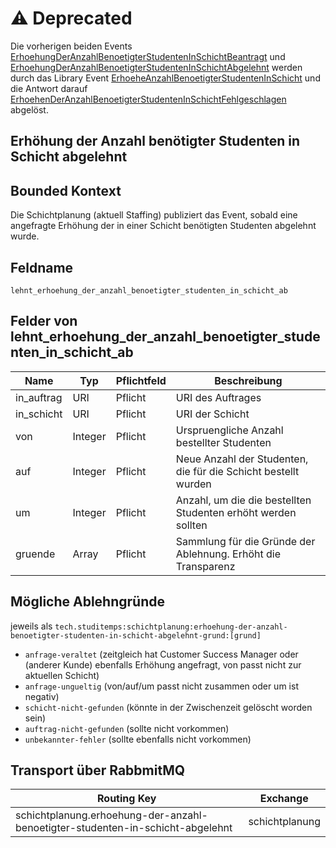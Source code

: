# ⚠️ Deprecated

Die vorherigen beiden Events [ErhoehungDerAnzahlBenoetigterStudentenInSchichtBeantragt](../../../schichtbestellung/events/erhoehung-der-anzahl-benoetigter-studenten-in-schicht-beantragt/README.md) und [ErhoehungDerAnzahlBenoetigterStudentenInSchichtAbgelehnt](README.md) werden durch das Library Event [ErhoeheAnzahlBenoetigterStudentenInSchicht](../erhoehe-anzahl-benoetigter-studenten-in-schicht/README.md) und die Antwort darauf [ErhoehenDerAnzahlBenoetigterStudentenInSchichtFehlgeschlagen](../erhoehen-der-anzahl-benoetigter-studenten-in-schicht-fehlgeschlagen/README.md) abgelöst.

## Erhöhung der Anzahl benötigter Studenten in Schicht abgelehnt

## Bounded Kontext

Die Schichtplanung (aktuell Staffing) publiziert das Event, sobald eine angefragte Erhöhung der in einer Schicht benötigten Studenten abgelehnt wurde.

## Feldname

`lehnt_erhoehung_der_anzahl_benoetigter_studenten_in_schicht_ab`

## Felder von lehnt_erhoehung_der_anzahl_benoetigter_studenten_in_schicht_ab

| Name       | Typ     | Pflichtfeld | Beschreibung                                                   |
| ---------- | ------- | ----------- | -------------------------------------------------------------- |
| in_auftrag | URI     | Pflicht     | URI des Auftrages                                              |
| in_schicht | URI     | Pflicht     | URI der Schicht                                                |
| von        | Integer | Pflicht     | Urspruengliche Anzahl bestellter Studenten                     |
| auf        | Integer | Pflicht     | Neue Anzahl der Studenten, die für die Schicht bestellt wurden |
| um         | Integer | Pflicht     | Anzahl, um die die bestellten Studenten erhöht werden sollten  |
| gruende    | Array   | Pflicht     | Sammlung für die Gründe der Ablehnung. Erhöht die Transparenz  |

## Mögliche Ablehngründe

jeweils als `tech.studitemps:schichtplanung:erhoehung-der-anzahl-benoetigter-studenten-in-schicht-abgelehnt-grund:[grund]`

-   `anfrage-veraltet` (zeitgleich hat Customer Success Manager oder (anderer Kunde) ebenfalls Erhöhung angefragt, von passt nicht zur aktuellen Schicht)
-   `anfrage-ungueltig` (von/auf/um passt nicht zusammen oder um ist negativ)
-   `schicht-nicht-gefunden` (könnte in der Zwischenzeit gelöscht worden sein)
-   `auftrag-nicht-gefunden` (sollte nicht vorkommen)
-   `unbekannter-fehler` (sollte ebenfalls nicht vorkommen)

## Transport über RabbmitMQ

| Routing Key                                                                    | Exchange       |
| ------------------------------------------------------------------------------ | -------------- |
| schichtplanung.erhoehung-der-anzahl-benoetigter-studenten-in-schicht-abgelehnt | schichtplanung |
